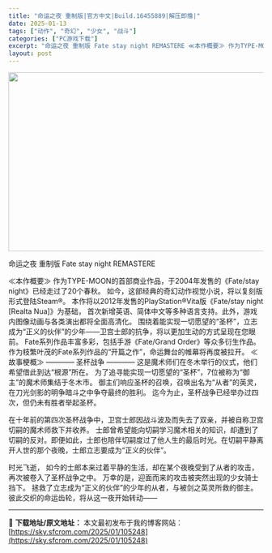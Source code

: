 ```yaml
---
title: "命运之夜 重制版|官方中文|Build.16455889|解压即撸|"
date: 2025-01-13
tags: ["动作", "奇幻", "少女", "战斗"]
categories: ["PC游戏下载"]
excerpt: "命运之夜 重制版 Fate stay night REMASTERE ≪本作概要≫ 作为TYPE-MOON的首部商业作品，于2004年发售的《Fate/stay night》已经走过了20个春秋。 如今，这部经典的奇幻动作视觉小说，将以复刻版形式登陆Steam®。 本作将以2012年发售的PlayS&hellip;"
layout: post
---
```


<img class="aligncenter size-full wp-image-105267" src="https://sky.sfcrom.com/wp-content/uploads/2025/01/2025011308330369.webp" alt="" width="616" height="353" />

命运之夜 重制版 Fate stay night REMASTERE

≪本作概要≫
作为TYPE-MOON的首部商业作品，于2004年发售的《Fate/stay night》已经走过了20个春秋。
如今，这部经典的奇幻动作视觉小说，将以复刻版形式登陆Steam®。
本作将以2012年发售的PlayStation®Vita版《Fate/stay night [Realta Nua]》为基础，
首次新增英语、简体中文等多种语言支持。此外，游戏内图像动画与各类演出都将全面高清化。
围绕着能实现一切愿望的“圣杯”，立志成为“正义的伙伴”的少年——卫宫士郎的抗争，将以更加生动的方式呈现在您眼前。
Fate系列作品丰富多彩，包括手游《Fate/Grand Order》等众多衍生作品。作为枝繁叶茂的Fate系列作品的“开篇之作”，命运舞台的帷幕将再度被拉开。
≪故事梗概≫
———— 圣杯战争 ————
这是魔术师们在冬木举行的仪式，他们希望借此到达“根源”所在。
为了追寻能实现一切愿望的“圣杯”，7位被称为“御主”的魔术师集结于冬木市。
御主们响应圣杯的召唤，召唤出名为“从者”的英灵，在刀光剑影的明争暗斗之中争夺最终的胜利。
迄今为止，圣杯战争已经举办过四次，但仍未有胜者举起圣杯。

在十年前的第四次圣杯战争中，卫宫士郎因战斗波及而失去了双亲，并被自称卫宫切嗣的魔术师救下并收养。
士郎曾希望能向切嗣学习魔术相关的知识，却遭到了切嗣的反对。即便如此，士郎也陪伴切嗣度过了他人生的最后时光。在切嗣平静离开人世的那个夜晚，士郎立志要成为“正义的伙伴”。

时光飞逝，
如今的士郎本来过着平静的生活，却在某个夜晚受到了从者的攻击，再次被卷入了圣杯战争之中。
万幸的是，迎面而来的攻击被突然出现的少女骑士挡下。
拯救了立志成为“正义的伙伴”的少年的从者，与被剑之英灵所救的御主。
彼此交织的命运齿轮，将从这一夜开始转动——

---
📖 **下载地址/原文地址：** 本文最初发布于我的博客网站：[https://sky.sfcrom.com/2025/01/105248](https://sky.sfcrom.com/2025/01/105248)
